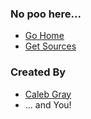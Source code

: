 ### 

### No poo here...

- [Go Home](https://calebgray.github.io/portapoo.action/)
- [Get Sources](https://github.com/calebgray/portapoo.action)

### Created By
- [Caleb Gray](https://calebgray.com)
- ... and You!

